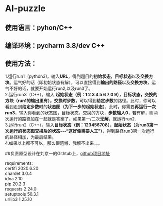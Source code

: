 # AI-puzzle
## 使用语言：pyhon/C++
## 编译环境：pycharm 3.8/dev C++
## 使用方法：
1.运行run1（python3)，输入**URL**，得到题目的**初始状态**，**目标状态**以及**交换方块**。运气好的话（即初始状态有解），可以直接得到**输出的路径**以及**交换方块**，运气不好的话，就要开始运行run2,以及run3了。  
2.运行run3（C++），输入 **起始状态（例：1 2 3 4 5 6 7 0 9），目标状态，交换的方块（run1的输出里有），交换时步数**，可以得到**给定步数**的路径。此时，你可以看到走到**给定步数**时的**状态图（为下一步的起始状态）**，此时，你需要**再运行一次run3**，输入你看到的状态图，目标状态，交换的方块，**步数输入0**，若有解，则两次运行的路径加在一起就是答案了。如果第一/二次**无解**，就运行run2.  
3.运行run2（C++），输入**目标状态（例：123456708），起始状态（为run3第一次运行的状态图交换后的状态---“这好像需要人工”）**，得到路径run3第一次运行的路径相加，为最后结果。  
4.如果以上都不可以，那么很遗憾，我解不出来。。。  

##负责原型设计在刘京一的Githtub上，[github项目地址](https://github.com/hanguangghu/031802620.1)  

requirements:  
certifi 2020.6.20  
chardet 3.0.4  
idna 2.10  
pip 20.2.3  
requests 2.24.0  
setuptools 50.3.1  
urllib3 1.25.10
